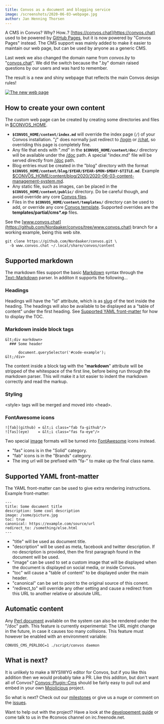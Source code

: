 ```yaml
---
title: Convos as a document and blogging service
image: /screenshots/2020-06-03-webpage.jpg
author: Jan Henning Thorsen
---
```


A CMS in Convos? Why? How..? [https://convos.chat](https://convos.chat) used to
be powered by [GitHub Pages](https://pages.github.com/), but it is now
powered by "Convos Pages" instead. The CMS support was mainly added to make
it easier to maintain our web page, but can be used by anyone as a generic CMS.

Last week we also changed the domain name from _convos.by_ to
"[convos.chat](https://convos.chat)". We did the switch because the ".by"
domain raised questions by our users and was hard to remember.

The result is a new and shiny webpage that reflects the main Convos design
rules!

[![The new web page](/screenshots/2020-06-03-webpage.jpg)](/screenshots/2020-06-03-webpage.jpg)

## How to create your own content

The custom web page can be created by creating some directories and files in
[$CONVOS_HOME](/doc/config#convos_home).

* __`$CONVOS_HOME/content/index.md`__ will override the index page (`/`) of
  your Convos installation. "[/](/)" does normally just redirect to
  [/login](/login) or [/chat](/chat), so overriding this page is completely
  fine.
* Any file that ends with ".md" in the __`$CONVOS_HOME/content/doc/`__
  directory will be available under the [/doc](/doc) path. A special "index.md"
  file will be served directly from [/doc](/doc) path.
* Blog entries must be created in the "blog" directory with the format
  __`$CONVOS_HOME/content/blog/$YEAR/$YEAR-$MON-$MDAY-$TITLE.md`__. Example
  [$CONVOS_HOME/content/blog/2020/2020-06-03-content-management-system.md](https://github.com/Nordaaker/convos/blob/www.convos.chat/blog/2020/2020-05-14-content-management-system.md).
* Any static file, such as images, can be placed in the
  __`$CONVOS_HOME/content/public/`__ directory. Do be careful though, and avoid
  override any core [Convos files](https://github.com/Nordaaker/convos/tree/master/public).
* Files in the __`$CONVOS_HOME/content/templates/`__ directory can be used to
  add, or override any core [Convos template](//github.com/Nordaaker/convos/tree/master/templates).
  Supported overrides are the __templates/partial/cms*.ep__ files.

See the [www.convos.chat](https://github.com/Nordaaker/convos/tree/www.convos.chat)
branch for a working example, being this web site.

    git clone https://github.com/Nordaaker/convos.git \
      -b www.convos.chat ~/.local/share/convos/content

## Supported markdown

The markdown files support the basic
[Markdown](http://daringfireball.net/projects/markdown/) syntax through the
[Text::Markdown](https://metacpan.org/pod/Text::Markdown) parser. In additon
it supports the following...

### Headings

Headings will have the "id" attribute, which is as
[slug](/doc/Mojo/Util#slugify) of the text inside the heading. The headings
will also be available to be displayed as a "table of content" under the first
heading. See [Supported YAML front-matter](#supported-yaml-front-matter) for
how to display the TOC.

### Markdown inside block tags

    &lt;div markdown>
      ### Some header

          document.querySelector('#code-example');
    &lt;/div>

The content inside a block tag with the "__markdown__" attribute will be
stripped of the whitespace of the first line, before being run through the
markdown parser. This will make it a lot easier to indent the markdown
correctly and read the markup.

### Styling

&lt;style> tags will be merged and moved into &lt;head>.

### FontAwesome icons

    ![fab](github) = &lt;i class="fab fa-github"/>
    ![fas](eye)    = &lt;i class="fas fa-eye"/>

Two special [image](https://daringfireball.net/projects/markdown/basics)
formats will be turned into [FontAwesome](https://fontawesome.com/icons) icons
instead.

* "fas" icons is in the "Solid" category.
* "fab" icons is in the "Brands" category.
* The img url will be prefixed with "fa-" to make up the final class name.

## Supported YAML front-matter

The YAML front-matter can be used to give extra rendering instructions.
Example front-matter:

    ---
    title: Some document title
    description: Some cool description
    image: /some/picture.jpg
    toc: true
    canonical: https://example.com/source/url
    redirect_to: /something/else.html
    ---

* "title" will be used as document title.
* "description" will be used as meta, facebook and twitter description. If no
  description is provided, then the first paragraph found in the document will
  be used.
* "image" can be used to set a custom image that will be displayed when the
  document is displayed on social media, or inside Convos.
* "toc" will cause a "table of content" to be displayed under the main header.
* "canonical" can be set to point to the original source of this conent.
* "redirect_to" will override any other setting and cause a redirect from
  this URL to another relative or absolute URL.

## Automatic content

Any [Perl document](/doc/Convos) available on the system can also be rendered
under the "/doc" path. This feature is currently experimental: The URL might
change in the future, in case it causes too many collisions. This feature
must however be enabled with an environment variable:

    CONVOS_CMS_PERLDOC=1 ./script/convos daemon

## What is next?

It is unlikely to make a WYSIWYG editor for Convos, but if you like this
addition then we would probably take a PR. Like this additon, but don't
want all of Convos? [Convos::Plugin::Cms](https://github.com/Nordaaker/convos/blob/master/lib/Convos/Plugin/Cms.pm)
should be fairly easy to pull out and embed in your own
[Mojolicious](https://mojolicious.org/) project.

So what is next? Check out our
[milestones](https://github.com/nordaaker/convos/milestones) or give us a nuge
or comment on the [issues](https://github.com/nordaaker/convos/issues).

Want to help out with the project? Have a look at the
[developement guide](/doc/develop) or come talk to us in the #convos channel
on irc.freenode.net.
